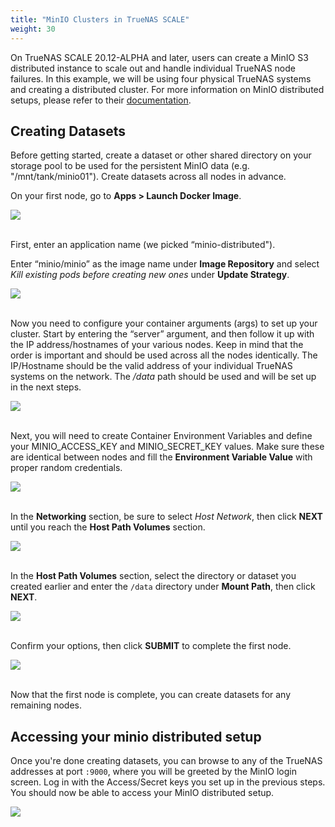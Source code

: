 ```yaml
---
title: "MinIO Clusters in TrueNAS SCALE"
weight: 30
---
```


On TrueNAS SCALE 20.12-ALPHA and later, users can create a MinIO S3 distributed instance to scale out and handle individual TrueNAS node failures. In this example, we will be using four physical TrueNAS systems and creating a distributed cluster.
For more information on MinIO distributed setups, please refer to their [documentation](https://docs.min.io/docs/distributed-minio-quickstart-guide.html).

## Creating Datasets

Before getting started, create a dataset or other shared directory on your storage pool to be used for the persistent MinIO data (e.g. "/mnt/tank/minio01"). Create datasets across all nodes in advance.

On your first node, go to **Apps > Launch Docker Image**.

<img src="/images/minIO-launch-docker-image-1.png">
<br><br>

First, enter an application name (we picked “minio-distributed").

Enter “minio/minio” as the image name under **Image Repository** and select _Kill existing pods before creating new ones_ under **Update Strategy**.

<img src="/images/minIO-name-your-instance-2.png">
<br><br>

Now you need to configure your container arguments (args) to set up your cluster. Start by entering the “server” argument, and then follow it up with the IP address/hostnames of your various nodes. Keep in mind that the order is important and should be used across all the nodes identically. The IP/Hostname should be the valid address of your individual TrueNAS systems on the network. The _/data_ path should be used and will be set up in the next steps.

<img src="/images/minIO-enter-container-args-3.png">
<br><br>

Next, you will need to create Container Environment Variables and define your MINIO_ACCESS_KEY and MINIO_SECRET_KEY values. Make sure these are identical between nodes and fill the **Environment Variable Value** with proper random credentials.

<img src="/images/minIO-environmental-variable-name-4.png">
<br><br>

In the **Networking** section, be sure to select _Host Network_, then click **NEXT** until you reach the **Host Path Volumes** section.

<img src="/images/minIO-host-network-5.png">
<br><br>

In the **Host Path Volumes** section, select the directory or dataset you created earlier and enter the `/data` directory under **Mount Path**, then click **NEXT**.

<img src="/images/minIO-host-path-volumes-6.png">
<br><br>

Confirm your options, then click **SUBMIT** to complete the first node.

<img src="/images/minIO-confirm-options-7.png">
<br><br>

Now that the first node is complete, you can create datasets for any remaining nodes.

## Accessing your minio distributed setup

Once you're done creating datasets, you can browse to any of the TrueNAS addresses at port `:9000`, where you will be greeted by the MinIO login screen. Log in with the Access/Secret keys you set up in the previous steps. You should now be able to access your MinIO distributed setup.

<img src="/images/minIO-minio-login-screen-8.png">
<br><br>
